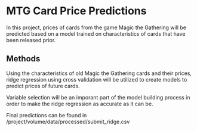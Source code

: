 # MTG Card Price Predictions

In this project, prices of cards from the game Magic the Gathering will be predicted based on a model trained on characteristics of cards that have been released prior.



## Methods

Using the characteristics of old Magic the Gathering cards and their prices, ridge regression using cross validation will be utilized to create models to predict prices of future cards. 

Variable selection will be an imporant part of the model building process in order to make the ridge regression as accurate as it can be. 

Final predictions can be found in /project/volume/data/processed/submit_ridge.csv
